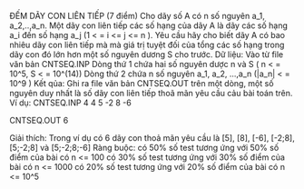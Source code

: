 ĐẾM DÃY CON LIÊN TIẾP (7 điểm)
Cho dãy số A có n số nguyên a_1, a_2,..,a_n. Một dãy con liên tiếp các số hạng của dãy A là dãy các số hạng a_i đến số hạng a_j (1 < = i <= j <= n ).
Yêu cầu hãy cho biết dãy A có bao nhiêu dãy con liên tiếp mà mà giá trị tuyệt đối của tổng các số hạng trong dãy con đó lớn hơn một số nguyên dương S cho trước.
Dữ liệu: Vào từ file văn bản CNTSEQ.INP
Dòng thứ 1 chứa hai số nguyên dược n và S ( n < = 10^5, S < = 10^(14))
Dòng thứ 2 chứa n số nguyên a_1, a_2, ...,a_n (|a_n| < = 10^9 )
Kết qủa: Ghi ra file văn bản CNTSEQ.OUT trên một dòng, một số nguyên duy nhất là số dãy con liên tiếp thoã mãn yêu cầu cảu bài toán trên.
Ví dụ:
CNTSEQ.INP
4 4
5 -2 8 -6

CNTSEQ.OUT
6

Giải thích: 
Trong ví dụ có 6 dãy con thoả mãn yêu cầu là [5], [8], [-6], [-2;8], [5;-2;8] và [5;-2;8;-6]
Ràng buộc:
có 50% số test tương ứng với 50% số điểm của bài có n <= 100
có 30% số test tương ứng với 30% số điểm của bài có n <= 1000
có 20% số test tương ứng với 20% số điểm của bài có n <= 10^5